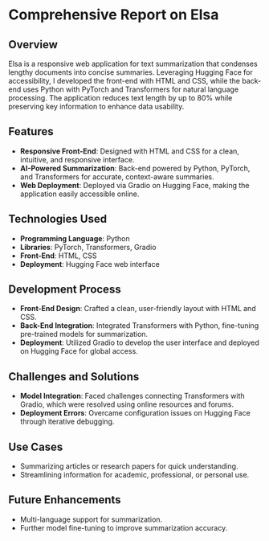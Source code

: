 # Comprehensive Report on Elsa

## Overview  
Elsa is a responsive web application for text summarization that condenses lengthy documents into concise summaries. Leveraging Hugging Face for accessibility, I developed the front-end with HTML and CSS, while the back-end uses Python with PyTorch and Transformers for natural language processing. The application reduces text length by up to 80% while preserving key information to enhance data usability.

## Features  
- **Responsive Front-End**: Designed with HTML and CSS for a clean, intuitive, and responsive interface.  
- **AI-Powered Summarization**: Back-end powered by Python, PyTorch, and Transformers for accurate, context-aware summaries.  
- **Web Deployment**: Deployed via Gradio on Hugging Face, making the application easily accessible online.

## Technologies Used  
- **Programming Language**: Python  
- **Libraries**: PyTorch, Transformers, Gradio  
- **Front-End**: HTML, CSS  
- **Deployment**: Hugging Face web interface  

## Development Process  
- **Front-End Design**: Crafted a clean, user-friendly layout with HTML and CSS.  
- **Back-End Integration**: Integrated Transformers with Python, fine-tuning pre-trained models for summarization.  
- **Deployment**: Utilized Gradio to develop the user interface and deployed on Hugging Face for global access.

## Challenges and Solutions  
- **Model Integration**: Faced challenges connecting Transformers with Gradio, which were resolved using online resources and forums.  
- **Deployment Errors**: Overcame configuration issues on Hugging Face through iterative debugging.

## Use Cases  
- Summarizing articles or research papers for quick understanding.  
- Streamlining information for academic, professional, or personal use.

## Future Enhancements  
- Multi-language support for summarization.  
- Further model fine-tuning to improve summarization accuracy.  
